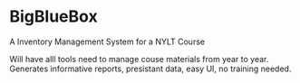 # BigBlueBox
A Inventory Management System for a NYLT Course

Will have alll tools need to manage couse materials from year to year.
Generates informative reports,
presistant data,
easy UI,
no training needed.
